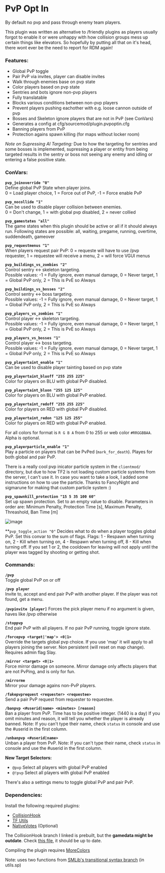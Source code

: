 # PvP Opt In
By default no pvp and pass through enemy team players.

This plugin was written as alternative to /friendly plugins as players usually forgot to enable it or were unhappy with how collision groups mess up certain things like elevators. So hopefully by putting all that on it's head, there wont ever be the need to report for RDM again!

### Features:

- Global PvP toggle
- Pair PvP via invites, player can disable invites
- Walk through enemies base on pvp state
- Color players based on pvp state
- Sentries and bots ignore non-pvp players
- Fully translatable
- Blocks various conditions between non-pvp players
- Prevent players pushing eachother with e.g. loose cannon outside of pvp
- Bosses and Skeleton ignore players that are not in PvP (see ConVars)
- Generates a config at cfg/sourcemod/plugin.pvpoptin.cfg
- Banning players from PvP
- Protection agains spawn killing (for maps without locker room)

*Note on Supressing AI Targeting:* Due to how the targeting for sentries and some bosses is implemented,
supressing a player or entity from being targeted results in the sentry or boss not seeing any enemy and idling or
entering a false positive state.

### ConVars:

**`pvp_joinoverride "0"`**   
Define global PvP State when player joins.   
0 = Load player choice, 1 = Force out of PvP, -1 = Force enable PvP

**`pvp_nocollide "1"`**   
Can be used to disable player collision between enemies.   
0 = Don't change, 1 = with global pvp disabled, 2 = never collied

**`pvp_gamestates "all"`**   
The game states when this plugin should be active or all if it should always run. Following states are possible: all, waiting, pregame, running, overtime, suddendeath, gameover

**`pvp_requestmenus "1"`**   
When players request pair PvP: 0 = requeste will have to use /pvp requester, 1 = requestee will receive a menu, 2 = will force VGUI menus

**`pvp_buildings_vs_zombies "2"`**   
Control sentry <-> skeleton targeting.   
Possible values: -1 = Fully ignore, even manual damage, 0 = Never target, 1 = Global PvP only, 2 = This is PvE so Always

**`pvp_buildings_vs_bosses "2"`**   
Control sentry <-> boss targeting.   
Possible values: -1 = Fully ignore, even manual damage, 0 = Never target, 1 = Global PvP only, 2 = This is PvE so Always

**`pvp_players_vs_zombies "1"`**   
Control player <-> skeleton targeting.   
Possible values: -1 = Fully ignore, even manual damage, 0 = Never target, 1 = Global PvP only, 2 = This is PvE so Always

**`pvp_players_vs_bosses "1"`**   
Control player <-> boss targeting.   
Possible values: -1 = Fully ignore, even manual damage, 0 = Never target, 1 = Global PvP only, 2 = This is PvE so Always

**`pvp_playertaint_enable "1"`**   
Can be used to disable player tainting based on pvp state

**`pvp_playertaint_bluoff "255 255 225"`**   
Color for players on BLU with global PvP disabled.

**`pvp_playertaint_bluon "255 125 125"`**   
Color for players on BLU with global PvP enabled.

**`pvp_playertaint_redoff "255 255 225"`**   
Color for players on RED with global PvP disabled.

**`pvp_playertaint_redon "125 125 255"`**   
Color for players on RED with global PvP enabled.

For all colors for format is `R G B A` from 0 to 255 or web color `#RRGGBBAA`. Alpha is optional.

**`pvp_playerparticle_enable "1"`**   
Play a particle on players that can be PvPed (`mark_for_death`). Playes for both global and pair PvP.

There is a really cool pvp inicator particle system in the `clientmod/` directory, but due to how TF2 is not loading 
custom particle systems from the server, I can't use it. In case you want to take a look, I added some instructions on
how to use the particle. Thanks to FancyNight and sigmarune for making that custom particle system :)

**`pvp_spawnkill_protection "15 5 35 100 60"`**   
Set up spawn protection. Set to an empty value to disable.
Parameters in order are: Minimum Penalty, Protection Time [s], Maximum Penalty, Threashold, Ban Time [m]

![image](./spawnProtectionParams.png)

**`pvp_toggle_action "0"`
Decides what to do when a player toggles global PvP. Set this convar to the sum of flags.
Flags: 1 - Respawn when turning on, 2 - Kill when turning on, 4 - Respawn when turning off, 8 - Kill when turning off.
If you set 1 or 2, the cooldown for leaving will not apply until the player was tagged by shooting or getting shot.

### Commands:

**`/pvp`**   
Toggle global PvP on or off

**`/pvp player`**   
Invite to, accept and end pair PvP with another player.
If the player was not found, get a menu.

**`/pvpinvite [player]`**
Forces the pick player menu if no argument is given, haves like /pvp otherwise

**`/stoppvp`**   
End pair PvP with all players.
If no pair PvP running, toggle ignore state.

**`/forcepvp <target|'map'> <0|1>`**   
Override the targets global pvp choice. If you use 'map' it will apply to all players joining the server. Non persistent (will reset on map change). Requires admin flag Slay.

**`/mirror <target> <0|1>`**   
Force mirror damage on someone. Mirror damage only affects players that are not PvPing, and is only for fun.

**`/mirrorme`**   
Mirror your damage agains non-PvP players.

**`/fakepvprequest <requester> <requestee>`**   
Send a pair PvP request from requester to requestee.

**`/banpvp <#userid|name> <minutes> [reason]`**   
Ban a player from PvP. Time has to be positive integer. (1440 is a day)
If you omit minutes and reason, it will tell you whether the player is already banned.
Note: If you can't type their name, check `status` in console and use the #userid in the first column.

**`/unbanpvp <#userid|name>`**   
Unban a player from PvP.
Note: If you can't type their name, check `status` in console and use the #userid in the first column.

**New Target Selectors:**
- `@pvp` Select all players with global PvP enabled
- `@!pvp` Select all players with global PvP enabled

There's also a settings menu to toggle global PvP and pair PvP.

### Dependencies:

Install the following required plugins:
- [CollisionHook](https://github.com/Adrianilloo/Collisionhook/releases)
- [TF Utils](https://github.com/nosoop/SM-TFUtils/releases)
- [NativeVotes](https://github.com/sapphonie/sourcemod-nativevotes-updated) (Optional)

The CollisionHook branch I linked is prebuilt, but the **gamedata might be outdate**.
Check [this file](https://github.com/Adrianilloo/Collisionhook/blob/master/extra/collisionhook.txt), it should be up to date.

Compiling the plugin requires [MoreColors](https://raw.githubusercontent.com/DoctorMcKay/sourcemod-plugins/master/scripting/include/morecolors.inc)

Note: uses two functions from [SMLib's transitional syntax branch](https://github.com/bcserv/smlib/tree/transitional_syntax) (in utils.sp)

